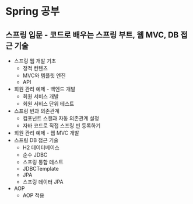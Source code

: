 # Spring 공부

## 스프링 입문 - 코드로 배우는 스프링 부트, 웹 MVC, DB 접근 기술
+ 스프링 웹 개발 기초
  + 정적 컨텐츠
  + MVC와 템플릿 엔진
  + API
+ 회원 관리 예제 - 백엔드 개발
  + 회원 서비스 개발
  + 회원 서비스 단위 테스트
+ 스프링 빈과 의존관계
  + 컴포넌트 스캔과 자동 의존관계 설정
  + 자바 코드로 직접 스프링 빈 등록하기
+ 회원 관리 예제 - 웹 MVC 개발
+ 스프링 DB 접근 기술
  + H2 데이터베이스
  + 순수 JDBC
  + 스프링 통합 테스트
  + JDBCTemplate
  + JPA
  + 스프링 데이터 JPA
+ AOP
  + AOP 적용

